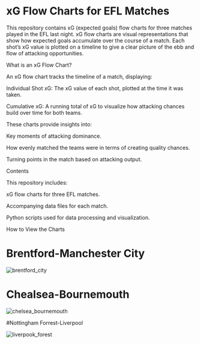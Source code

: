 # xG Flow Charts for EFL Matches

This repository contains xG (expected goals) flow charts for three matches played in the EFL last night. xG flow charts are visual representations that show how expected goals accumulate over the course of a match. Each shot’s xG value is plotted on a timeline to give a clear picture of the ebb and flow of attacking opportunities.

What is an xG Flow Chart?

An xG flow chart tracks the timeline of a match, displaying:

Individual Shot xG: The xG value of each shot, plotted at the time it was taken.

Cumulative xG: A running total of xG to visualize how attacking chances build over time for both teams.

These charts provide insights into:

Key moments of attacking dominance.

How evenly matched the teams were in terms of creating quality chances.

Turning points in the match based on attacking output.

Contents

This repository includes:

xG flow charts for three EFL matches.

Accompanying data files for each match.

Python scripts used for data processing and visualization.

How to View the Charts

# Brentford-Manchester City

![brentford_city](https://github.com/user-attachments/assets/79e5081d-89af-47cb-a91a-93099c037778)


# Chealsea-Bournemouth

![chelsea_bournemouth](https://github.com/user-attachments/assets/59d95441-7684-4c2f-9ec0-ebf42301bebc)

#Nottingham Forrest-Liverpool

![liverpook_forest](https://github.com/user-attachments/assets/98ee3cb1-ef31-4d3e-bc24-dcaba14b83ad)
